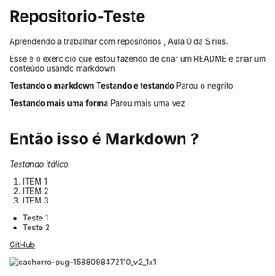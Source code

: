 # Repositorio-Teste
Aprendendo a trabalhar com repositórios , Aula 0 da Sirius.

Esse é o exercício que estou fazendo de criar um README e criar um conteúdo usando markdown

**Testando o markdown
Testando e testando** Parou o negrito 

__Testando mais uma forma__ Parou mais uma vez

# Então isso é Markdown ?
_Testando itálico_ 
1. ITEM 1
2. ITEM 2
3. ITEM 3

- Teste 1 
- Teste 2

[GitHub](https://github.com/)


![cachorro-pug-1588098472110_v2_1x1](https://user-images.githubusercontent.com/102360733/162207022-099f90bf-4042-47e2-ad0d-b00d23be5395.jpg)



